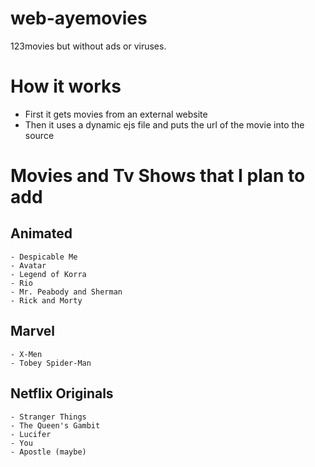 # web-ayemovies
123movies but without ads or viruses.

# How it works
- First it gets movies from an external website
- Then it uses a dynamic ejs file and puts the url of the movie into the source

# Movies and Tv Shows that I plan to add
## Animated
    - Despicable Me
    - Avatar
    - Legend of Korra
    - Rio
    - Mr. Peabody and Sherman
    - Rick and Morty

## Marvel
    - X-Men
    - Tobey Spider-Man

## Netflix Originals
    - Stranger Things
    - The Queen's Gambit
    - Lucifer
    - You
    - Apostle (maybe)
